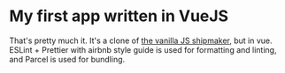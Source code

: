 # My first app written in VueJS

That's pretty much it. It's a clone of [the vanilla JS shipmaker](https://github.com/starchturrets/shipnamegenerator), but in vue. ESLint + Prettier with airbnb style guide is used for formatting and linting, and Parcel is used for bundling.
